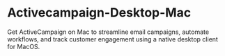 # Activecampaign-Desktop-Mac
Get ActiveCampaign on Mac to streamline email campaigns, automate workflows, and track customer engagement using a native desktop client for MacOS.
